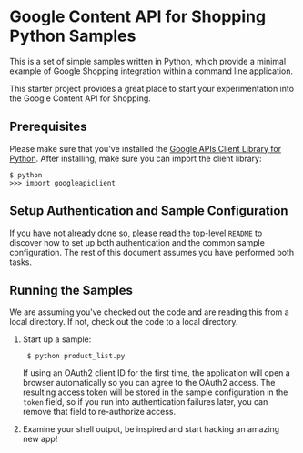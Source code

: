 # Google Content API for Shopping Python Samples

This is a set of simple samples written in Python, which provide a minimal
example of Google Shopping integration within a command line application.

This starter project provides a great place to start your experimentation into
the Google Content API for Shopping.

## Prerequisites

Please make sure that you've installed the
[Google APIs Client Library for Python](https://developers.google.com/api-client-library/python/start/installation).
After installing, make sure you can import the client library:

  ```
  $ python
  >>> import googleapiclient
  ```

## Setup Authentication and Sample Configuration

If you have not already done so, please read the top-level `README` to discover
how to set up both authentication and the common sample configuration.  The rest
of this document assumes you have performed both tasks.

## Running the Samples

We are assuming you've checked out the code and are reading this from a local
directory. If not, check out the code to a local directory.

1. Start up a sample:

        $ python product_list.py

   If using an OAuth2 client ID for the first time, the application will
   open a browser automatically so you can agree to the OAuth2 access.
   The resulting access token will be stored in the sample configuration in
   the `token` field, so if you run into authentication failures later, you
   can remove that field to re-authorize access.

3. Examine your shell output, be inspired and start hacking an amazing new app!
